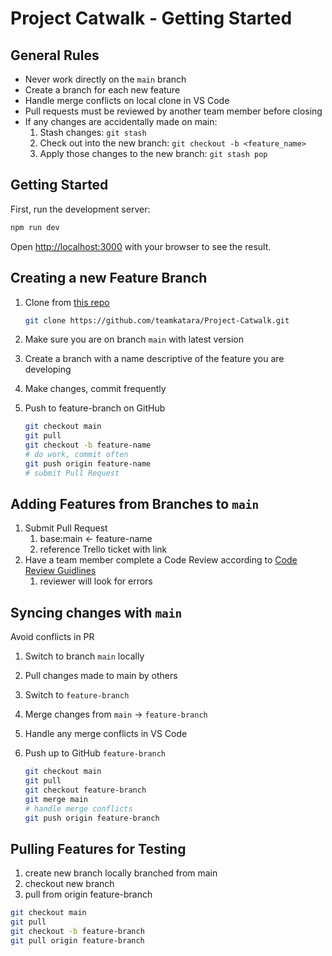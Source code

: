 # Project Catwalk - Getting Started

## General Rules

- Never work directly on the `main` branch
- Create a branch for each new feature
- Handle merge conflicts on local clone in VS Code
- Pull requests must be reviewed by another team member before closing
- If any changes are accidentally made on main:
  1. Stash changes: `git stash`
  2. Check out into the new branch: `git checkout -b <feature_name>`
  3. Apply those changes to the new branch: `git stash pop`

## Getting Started

First, run the development server:

```bash
npm run dev
```

Open [http://localhost:3000](http://localhost:3000) with your browser to see the result.

## Creating a new Feature Branch

1. Clone from [this repo](https://github.com/teamkatara/Project-Catwalk.git)

    ```bash
    git clone https://github.com/teamkatara/Project-Catwalk.git
    ```

1. Make sure you are on branch `main` with latest version
1. Create a branch with a name descriptive of the feature you are developing
1. Make changes, commit frequently
1. Push to feature-branch on GitHub

    ```bash
    git checkout main
    git pull
    git checkout -b feature-name
    # do work, commit often
    git push origin feature-name
    # submit Pull Request
    ```

## Adding Features from Branches to `main`

1. Submit Pull Request
    1. base:main <- feature-name
    1. reference Trello ticket with link
1. Have a team member complete a Code Review according to [Code Review Guidlines](https://learn-2.galvanize.com/cohorts/2778/blocks/94/content_files/Front%20End%20Capstone/exercises/code_reviews.md)
    1. reviewer will look for errors

## Syncing changes with `main`

Avoid conflicts in PR

1. Switch to branch `main` locally
1. Pull changes made to main by others
1. Switch to `feature-branch`
1. Merge changes from `main` -> `feature-branch`
1. Handle any merge conflicts in VS Code
1. Push up to GitHub `feature-branch`

    ```bash
    git checkout main
    git pull
    git checkout feature-branch
    git merge main
    # handle merge conflicts
    git push origin feature-branch
    ```

## Pulling Features for Testing

1. create new branch locally branched from main
1. checkout new branch
1. pull from origin feature-branch

```bash
git checkout main
git pull
git checkout -b feature-branch
git pull origin feature-branch
```
